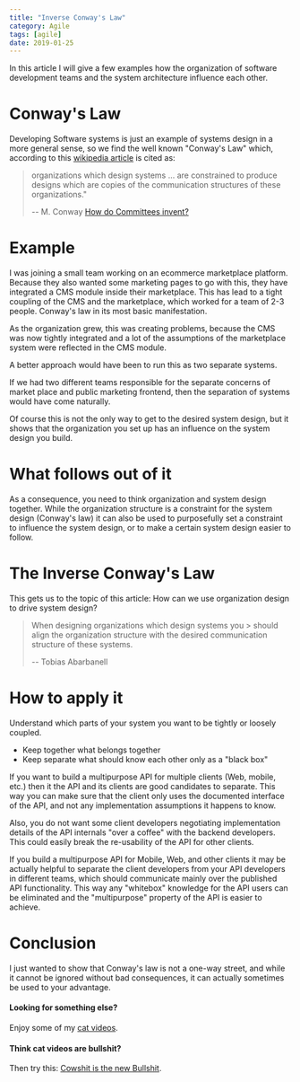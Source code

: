```yaml
---
title: "Inverse Conway's Law"
category: Agile
tags: [agile]
date: 2019-01-25
---
```


In this article I will give a few examples how the
organization of software development teams and the 
system architecture influence each other. 

# Conway's Law

Developing Software systems is just an example of
systems design in a more general sense, so we find 
the well known "Conway's Law" which,
according to this 
[wikipedia article](https://en.wikipedia.org/wiki/Conway%27s_law)
is cited as:

> organizations which design systems ... are 
> constrained to produce designs which are copies of 
> the communication structures of these organizations."
>
>  -- M. Conway [How do Committees invent?](http://www.melconway.com/Home/Committees_Paper.html)

# Example

I was joining a small team working on an ecommerce 
marketplace platform. Because they also wanted some 
marketing pages to go with this, they have integrated a 
CMS module inside their marketplace. This has lead to a 
tight coupling of the CMS and the marketplace, which 
worked for a team of 2-3 people. Conway's law in its 
most basic manifestation.

As the organization grew, this was creating problems, 
because the CMS was now tightly integrated and a lot of 
the assumptions of the marketplace system were 
reflected in the CMS module.

A better approach would have been to run this as two 
separate systems. 

If we had two different teams responsible for the 
separate concerns of market place and public marketing 
frontend, then the separation of systems would have 
come naturally.

Of course this is not the only way to get to the 
desired system design, but it shows that the 
organization you set up has an influence on the system 
design you build.

# What follows out of it

As a consequence, you need to think organization 
and system design 
together. While the organization structure is a 
constraint for the system design (Conway's law) it 
can also 
be used to purposefully set a constraint to influence 
the system design, or to make a certain system design 
easier to follow. 

# The Inverse Conway's Law

This gets us to the topic of this article: How can we 
use organization design to drive system design? 

> When designing organizations which design systems you > should align the organization structure with the 
> desired communication structure of these systems.
> 
> -- Tobias Abarbanell

# How to apply it

Understand which parts of your system you want to be 
tightly or loosely coupled.

- Keep together what belongs together
- Keep separate what should know each other only as a "black box"  

If you want to build a multipurpose API for multiple 
clients (Web, mobile, etc.) then it the API and 
its clients are good candidates to separate.
This way you can  make sure that the client only 
uses the documented interface of the API, and not any
implementation assumptions it happens to know. 

Also, you do not want some client developers negotiating
implementation details of the API internals "over a
coffee" with the backend developers. This could easily 
break the re-usability of the API for other clients.

If you build a multipurpose API for Mobile, Web, and
other clients it may be actually helpful to separate
the client developers from your API developers in 
different teams, which should communicate mainly over 
the published API
functionality. This way any "whitebox" knowledge for
the API users can be eliminated and the "multipurpose"
property of the API is easier to achieve.

# Conclusion

I just wanted to show that Conway's law is not a 
one-way street, and while it cannot be ignored without 
bad consequences, it can actually sometimes be used to 
your advantage.

#### Looking for something else? 
Enjoy some of my [cat videos](https://www.youtube.com/watch?v=YPZPXDizUkU&list=PLyu5cHg7bWPjyymUCRJcpN_-fyoZzvlWh).

#### Think cat videos are bullshit? 

Then try this: [Cowshit is the new Bullshit](https://www.youtube.com/watch?v=bLTNhu8izu0).






